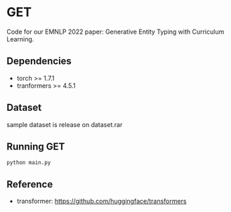 # GET

Code for our EMNLP 2022 paper: Generative Entity Typing with Curriculum Learning.

## Dependencies

- torch >= 1.7.1
- tranformers >= 4.5.1

## Dataset
sample dataset is release on dataset.rar

## Running GET
```
python main.py
```

## Reference
- transformer: <https://github.com/huggingface/transformers>
